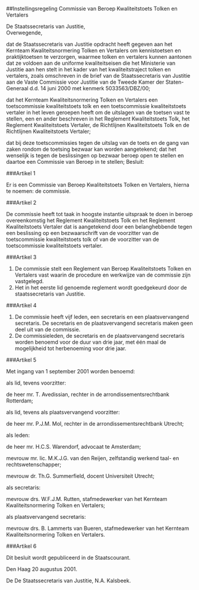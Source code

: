 <meta http-equiv='Content-Type' content='text/html; charset=utf-8' />

##Instellingsregeling Commissie van Beroep Kwaliteitstoets Tolken en Vertalers

De Staatssecretaris van Justitie,  
Overwegende,

dat de Staatssecretaris van Justitie opdracht heeft gegeven aan het Kernteam Kwaliteitsnormering Tolken en Vertalers om kennistoetsen en praktijktoetsen te verzorgen, waarmee tolken en vertalers kunnen aantonen dat ze voldoen aan de uniforme kwaliteitseisen die het Ministerie van Justitie aan hen stelt in het kader van het kwaliteitstraject tolken en vertalers, zoals omschreven in de brief van de Staatssecretaris van Justitie aan de Vaste Commissie voor Justitie van de Tweede Kamer der Staten-Generaal d.d. 14 juni 2000 met kenmerk 5033563/DBZ/00;

dat het Kernteam Kwaliteitsnormering Tolken en Vertalers een toetscommissie kwaliteitstoets tolk en een toetscommissie kwaliteitstoets vertaler in het leven geroepen heeft om de uitslagen van de toetsen vast te stellen, een en ander beschreven in het Reglement Kwaliteitstoets Tolk, het Reglement Kwaliteitstoets Vertaler, de Richtlijnen Kwaliteitstoets Tolk en de Richtlijnen Kwaliteitstoets Vertaler;

dat bij deze toetscommissies tegen de uitslag van de toets en de gang van zaken rondom de toetsing bezwaar kan worden aangetekend; dat het wenselijk is tegen de beslissingen op bezwaar beroep open te stellen en daartoe een Commissie van Beroep in te stellen;   Besluit:    

###Artikel 1 

Er is een Commissie van Beroep Kwaliteitstoets Tolken en Vertalers, hierna te noemen: de commissie. 

###Artikel 2 

De commissie heeft tot taak in hoogste instantie uitspraak te doen in beroep overeenkomstig het Reglement Kwaliteitstoets Tolk en het Reglement Kwaliteitstoets Vertaler dat is aangetekend door een belanghebbende tegen een beslissing op een bezwaarschrift van de voorzitter van de toetscommissie kwaliteitstoets tolk of van de voorzitter van de toetscommissie kwaliteitstoets vertaler. 

###Artikel 3 

1. De commissie stelt een Reglement van Beroep Kwaliteitstoets Tolken en Vertalers vast waarin de procedure en werkwijze van de commissie zijn vastgelegd.
2. Het in het eerste lid genoemde reglement wordt goedgekeurd door de staatssecretaris van Justitie. 

###Artikel 4 

1. De commissie heeft vijf leden, een secretaris en een plaatsvervangend secretaris. De secretaris en de plaatsvervangend secretaris maken geen deel uit van de commissie.
2. De commissieleden, de secretaris en de plaatsvervangend secretaris worden benoemd voor de duur van drie jaar, met één maal de mogelijkheid tot herbenoeming voor drie jaar. 

###Artikel 5 

Met ingang van 1 september 2001 worden benoemd:

als lid, tevens voorzitter:

de heer mr. T. Avedissian, rechter in de arrondissementsrechtbank Rotterdam;

als lid, tevens als plaatsvervangend voorzitter:

de heer mr. P.J.M. Mol, rechter in de arrondissementsrechtbank Utrecht;

als leden:

de heer mr. H.C.S. Warendorf, advocaat te Amsterdam;

mevrouw mr. lic. M.K.J.G. van den Reijen, zelfstandig werkend taal- en rechtswetenschapper;

mevrouw dr. Th.G. Summerfield, docent Universiteit Utrecht;

als secretaris:

mevrouw drs. W.F.J.M. Rutten, stafmedewerker van het Kernteam Kwaliteitsnormering Tolken en Vertalers;

als plaatsvervangend secretaris:

mevrouw drs. B. Lammerts van Bueren, stafmedewerker van het Kernteam Kwaliteitsnormering Tolken en Vertalers. 

###Artikel 6 

Dit besluit wordt gepubliceerd in de Staatscourant. 

Den Haag
20 augustus 2001. 

De 
De Staatssecretaris van  Justitie,
N.A.  Kalsbeek.      
